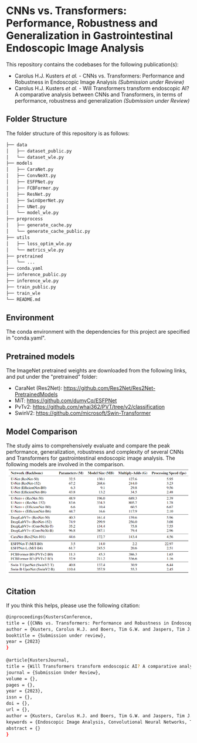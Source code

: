 # CNNs vs. Transformers: Performance, Robustness and Generalization in Gastrointestinal Endoscopic Image Analysis
 
 This repository contains the codebases for the following publication(s):
 - Carolus H.J. Kusters *et al.* - CNNs vs. Transformers: Performance and Robustness in Endoscopic Image Analysis  *(Submission under Review)*
 - Carolus H.J. Kusters *et al.* - Will Transformers transform endoscopic AI? A comparative analysis between CNNs and Transformers, in terms of performance, robustness and generalization *(Submission under Review)*

## Folder Structure
The folder structure of this repository is as follows:

```bash
├── data
│   ├── dataset_public.py
│   └── dataset_wle.py
├── models
│   ├── CaraNet.py
│   ├── ConvNeXt.py
│   ├── ESFPNet.py
│   ├── FCBFormer.py
│   ├── ResNet.py
│   ├── SwinUperNet.py
│   ├── UNet.py
│   └── model_wle.py
├── preprocess
│   ├── generate_cache.py
│   └── generate_cache_public.py
├── utils
│   ├── loss_optim_wle.py
│   └── metrics_wle.py
├── pretrained
│   └── ...
├── conda.yaml
├── inference_public.py
├── inference_wle.py
├── train_public.py
├── train_wle
└── README.md
```

## Environment
The conda environment with the dependencies for this project are specified in "conda.yaml".

## Pretrained models
The ImageNet pretrained weights are downloaded from the following links, and put under the "pretrained" folder: 
- CaraNet (Res2Net): https://github.com/Res2Net/Res2Net-PretrainedModels
- MiT: https://github.com/dumyCq/ESFPNet
- PvTv2: https://github.com/whai362/PVT/tree/v2/classification
- SwinV2: https://github.com/microsoft/Swin-Transformer

## Model Comparison
The study aims to comprehensively evaluate and compare the peak performance, generalization, robustness and complexity of several CNNs and Transformers for gastrointestinal endoscopic image analysis. The following models are involved in the comparison.
![My Image](images/Models.PNG)

## Citation
If you think this helps, please use the following citation:

```bash
@inproceedings{KustersConference,
title = {{CNNs vs. Transformers: Performance and Robustness in Endoscopic Image Analysis}},
author = {Kusters, Carolus H.J. and Boers, Tim G.W. and Jaspers, Tim J.M. and Jong, Martijn R. and Jukema, Jelmer B. and de Groof, Albert J and Bergman, Jacques J and van der Sommen, Fons and de With, Peter H.N.},
booktitle = {Submission under review},
year = {2023}
}

@article{KustersJournal,
title = {Will Transformers transform endoscopic AI? A comparative analysis between CNNs and Transformers, in terms of performance, robustness and generalization},
journal = {Submission Under Review},
volume = {},
pages = {},
year = {2023},
issn = {},
doi = {},
url = {},
author = {Kusters, Carolus H.J. and Boers, Tim G.W. and Jaspers, Tim J.M. and Jong, Martijn R. and Jukema, Jelmer B. and de Groof, Albert J and Bergman, Jacques J and van der Sommen, Fons and de With, Peter H.N.},
keywords = {Endoscopic Image Analysis, Convolutional Neural Networks, Transformers, Robustness, Generalization},
abstract = {}
}
```
